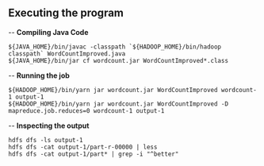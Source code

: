 ## Executing the program

-- **Compiling Java Code**

```
${JAVA_HOME}/bin/javac -classpath `${HADOOP_HOME}/bin/hadoop classpath` WordCountImproved.java
${JAVA_HOME}/bin/jar cf wordcount.jar WordCountImproved*.class
```

-- **Running the job**

```
${HADOOP_HOME}/bin/yarn jar wordcount.jar WordCountImproved wordcount-1 output-1
${HADOOP_HOME}/bin/yarn jar wordcount.jar WordCountImproved -D mapreduce.job.reduces=0 wordcount-1 output-1
```

-- **Inspecting the output**

```
hdfs dfs -ls output-1
hdfs dfs -cat output-1/part-r-00000 | less
hdfs dfs -cat output-1/part* | grep -i "^better"
```
